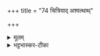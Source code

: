 +++
title = "74 चित्रियाद् अश्वत्थाथ्"

+++


<details><summary>मूलम्</summary>

चित्रि॑याद् अश्व॒त्थाथ् सम्भृ॑ता बृह॒त्यः ॥7॥  
शरी॑रम् अ॒भि सꣵस्कृ॑तास् स्थ ।  
प्र॒जाप॑तिना यज्ञ-मु॒खेन॒ सम्मि॑ताः ।  
ति॒स्रस् त्रि॒वृद्भि॑र् मिथु॒नाᳶ प्रजा॑त्यै ।
</details>

<details><summary>भट्टभास्कर-टीका</summary>

ग्रामादिचिह्नभूतः प्रसिद्धोऽश्वत्थश्चित्रियः । तस्मात् संभृताः बृहत्यः पूजिताः शरीरं अभि लक्षीकृत्य संस्कृताः परिष्कृताः स्थ संस्कृतशरीरा इत्यर्थः । प्रजापतिना यज्ञमुखेन यज्ञात्मना प्रजापतेः मुखप्रदेशत्वेन प्रशस्ताः 'सर्वं वा मुखमुच्यते'इति यज्ञ एव यज्ञमुखमित्युच्यते । एताः तिस्रः समिधः प्रजात्यै प्रजननाय भवन्ति प्रजानाम् । कथमित्याह - त्रिवृद्भिः अन्यूनातिरिक्ताभिः अग्निभिः मिथुनीभूताः प्रजात्यै भवन्ति प्रजानामिति ॥
</details>